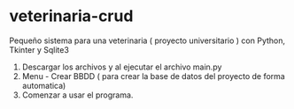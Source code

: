 # veterinaria-crud
Pequeño sistema para una veterinaria ( proyecto universitario ) con Python, Tkinter y Sqlite3 

1. Descargar los archivos y al ejecutar el archivo main.py 
2. Menu - Crear BBDD ( para crear la base de datos del proyecto de forma automatica)
3. Comenzar a usar el programa.
